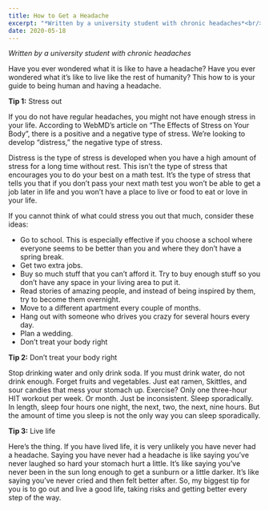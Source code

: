 ```yaml
---
title: How to Get a Headache
excerpt: "*Written by a university student with chronic headaches*<br/>Have you ever wondered what it is like to have a headache? Have you ever wondered what it’s like to live like the rest of humanity? This how to is your guide to being human and having a headache."
date: 2020-05-18
---
```

*Written by a university student with chronic headaches*

Have you ever wondered what it is like to have a headache? Have you ever wondered what it’s like to live like the rest of humanity? This how to is your guide to being human and having a headache.

**Tip 1:** Stress out

If you do not have regular headaches, you might not have enough stress in your life. According to WebMD’s article on “The Effects of Stress on Your Body”, there is a positive and a negative type of stress. We’re looking to develop “distress,” the negative type of stress. 

Distress is the type of stress is developed when you have a high amount of stress for a long time without rest. This isn’t the type of stress that encourages you to do your best on a math test. It’s the type of stress that tells you that if you don’t pass your next math test you won’t be able to get a job later in life and you won’t have a place to live or food to eat or love in your life.

If you cannot think of what could stress you out that much, consider these ideas:

 - Go to school. This is especially effective if you choose a school where everyone seems to be better than you and where they don’t have a spring break.
 - Get two extra jobs.
 - Buy so much stuff that you can’t afford it. Try to buy enough stuff so you don’t have any space in your living area to put it.
 - Read stories of amazing people, and instead of being inspired by them, try to become them overnight.
 - Move to a different apartment every couple of months. 
 - Hang out with someone who drives you crazy for several hours every day.
 - Plan a wedding.
 - Don’t treat your body right

**Tip 2:** Don’t treat your body right

Stop drinking water and only drink soda. If you must drink water, do not drink enough. Forget fruits and vegetables. Just eat ramen, Skittles, and sour candies that mess your stomach up. Exercise? Only one three-hour HIT workout per week. Or month. Just be inconsistent. Sleep sporadically. In length, sleep four hours one night, the next, two, the next, nine hours. But the amount of time you sleep is not the only way you can sleep sporadically.

**Tip 3:** Live life

Here’s the thing. If you have lived life, it is very unlikely you have never had a headache. Saying you have never had a headache is like saying you’ve never laughed so hard your stomach hurt a little. It’s like saying you’ve never been in the sun long enough to get a sunburn or a little darker. It’s like saying you’ve never cried and then felt better after. So, my biggest tip for you is to go out and live a good life, taking risks and getting better every step of the way.

